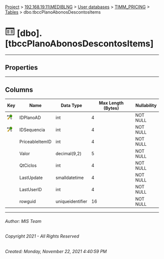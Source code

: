 #### 

[Project](../../../../index.md) > [192.168.19.11\\MEDIBLNG](../../../index.md) > [User databases](../../index.md) > [TIMM_PRICING](../index.md) > [Tables](Tables.md) > dbo.tbccPlanoAbonosDescontosItems

# ![Tables](../../../../Images/Table32.png) [dbo].[tbccPlanoAbonosDescontosItems]

---

## <a name="#properties"></a>Properties



---

## <a name="#columns"></a>Columns

| Key | Name | Data Type | Max Length (Bytes) | Nullability |
|---|---|---|---|---|
| [![Cluster Primary Key PK_tbccPlanoAbonosDescontosItems: IDPlanoAD\IDSequencia](../../../../Images/pkcluster.png)](#indexes) | IDPlanoAD | int | 4 | NOT NULL |
| [![Cluster Primary Key PK_tbccPlanoAbonosDescontosItems: IDPlanoAD\IDSequencia](../../../../Images/pkcluster.png)](#indexes) | IDSequencia | int | 4 | NOT NULL |
|  | PriceableItemID | int | 4 | NOT NULL |
|  | Valor | decimal(9,2) | 5 | NOT NULL |
|  | QtCiclos | int | 4 | NOT NULL |
|  | LastUpdate | smalldatetime | 4 | NOT NULL |
|  | LastUserID | int | 4 | NOT NULL |
|  | rowguid | uniqueidentifier | 16 | NOT NULL |


---

###### Author:  MIS Team

###### Copyright 2021 - All Rights Reserved

###### Created: Monday, November 22, 2021 4:40:59 PM

